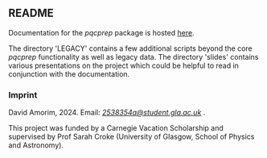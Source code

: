 ## README

Documentation for the *pqcprep* package is hosted [here](https://david-f-amorim.github.io/PQC_function_evaluation/pqcprep.html). 

The directory 'LEGACY' contains a few additional scripts beyond the core *pqcprep* functionality as well as legacy data. The directory 
'slides' contains various presentations on the project which could be helpful to read in conjunction with the documentation. 

### Imprint 

David Amorim, 2024. Email: [*2538354a@student.gla.ac.uk*](mailto:2538354a@student.gla.ac.uk) .


This project was funded by a Carnegie Vacation Scholarship and supervised by Prof Sarah Croke (University of Glasgow, School of Physics and Astronomy). 


